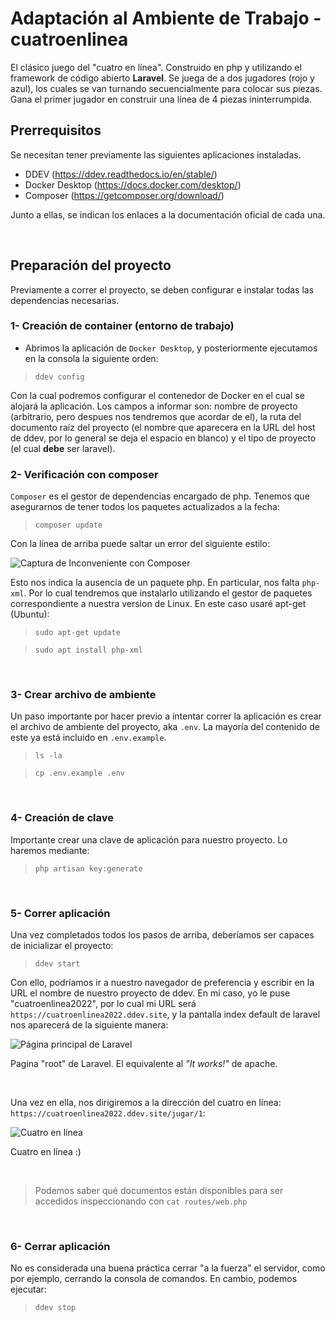 # Adaptación al Ambiente de Trabajo - cuatroenlinea

El clásico juego del "cuatro en línea". Construido en php y utilizando el framework de código abierto **Laravel**. Se juega de a dos jugadores (rojo y azul), los cuales se van turnando secuencialmente para colocar sus piezas. Gana el primer jugador en construir una línea de 4 piezas ininterrumpida. 


## Prerrequisitos
Se necesitan tener previamente las siguientes aplicaciones instaladas.
- DDEV (https://ddev.readthedocs.io/en/stable/)
- Docker Desktop (https://docs.docker.com/desktop/)
- Composer (https://getcomposer.org/download/)

Junto a ellas, se indican los enlaces a la documentación oficial de cada una.

<br/>

## Preparación del proyecto
Previamente a correr el proyecto, se deben configurar e instalar todas las dependencias necesarias.

### 1- Creación de container (entorno de trabajo)
- Abrimos la aplicación de `Docker Desktop`, y posteriormente ejecutamos en la consola la siguiente orden:


> ``ddev config``


Con la cual podremos configurar el contenedor de Docker en el cual se alojará la aplicación. Los campos a informar son: nombre de proyecto (arbitrario, pero despues nos tendremos que acordar de el), la ruta del documento raíz del proyecto (el nombre que aparecera en la URL del host de ddev, por lo general se deja el espacio en blanco) y el tipo de proyecto (el cual **debe** ser laravel).


### 2- Verificación con composer

`Composer` es el gestor de dependencias encargado de php. Tenemos que asegurarnos de tener todos los paquetes actualizados a la fecha:

>``composer update``

Con la línea de arriba puede saltar un error del siguiente estilo:

![Captura de Inconveniente con Composer](https://cdn.discordapp.com/attachments/676993677704298519/981746461861629962/composer_issue.PNG) 

Esto nos indica la ausencia de un paquete php. En particular, nos falta ``php-xml``. Por lo cual tendremos que instalarlo utilizando el gestor de paquetes correspondiente a nuestra version de Linux. En este caso usaré apt-get (Ubuntu):

>``sudo apt-get update``

>``sudo apt install php-xml``

<br/>

### 3- Crear archivo de ambiente

Un paso importante por hacer previo a intentar correr la aplicación es crear el archivo de ambiente del proyecto, aka ``.env``. La mayoría del contenido de este ya está incluido en ``.env.example``.

> ``ls -la``

> ``cp .env.example .env ``

<br/>

### 4- Creación de clave
Importante crear una clave de aplicación para nuestro proyecto. Lo haremos mediante:
> ``php artisan key:generate``

<br/>

### 5- Correr aplicación
Una vez completados todos los pasos de arriba, deberíamos ser capaces de inicializar el proyecto:

> ``ddev start``

Con ello, podríamos ir a nuestro navegador de preferencia y escribir en la URL el nombre de nuestro proyecto de ddev. En mi caso, yo le puse "cuatroenlinea2022", por lo cual mi URL será ``https://cuatroenlinea2022.ddev.site``, y la pantalla index default de laravel nos aparecerá de la siguiente manera:

![Página principal de Laravel](https://cdn.discordapp.com/attachments/676993677704298519/981780708257333318/laravelindexpage.PNG) 

Pagina "root" de Laravel. El equivalente al *"It works!"* de apache.

<br/>

Una vez en ella, nos dirigiremos a la dirección del cuatro en línea: ``https://cuatroenlinea2022.ddev.site/jugar/1``:


![Cuatro en línea](https://cdn.discordapp.com/attachments/676993677704298519/981780708030836826/cuatroenlinealaravel.PNG) 

Cuatro en línea :)

<br/>

> Podemos saber qué documentos están disponibles para ser accedidos inspeccionando con ``cat routes/web.php``

<br/>

### 6- Cerrar aplicación
No es considerada una buena práctica cerrar "a la fuerza" el servidor, como por ejemplo, cerrando la consola de comandos. En cambio, podemos ejecutar:

> ``ddev stop``
